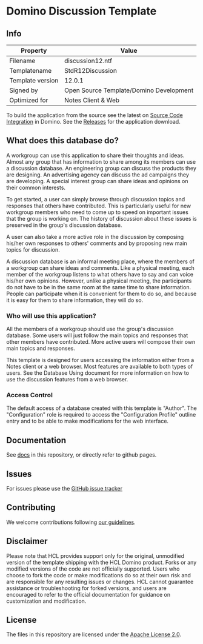 # Domino Discussion Template

## Info
Property | Value
---|---
Filename | discussion12.ntf
Templatename | StdR12Discussion
Template version | 12.0.1
Signed by | Open Source Template/Domino Development
Optimized for | Notes Client & Web

To build the application from the source see the latest on [Source Code Integration](https://help.hcltechsw.com/dom_designer/14.0.0/basic/wn_sourcecodeutilitytool.html) in Domino. See the [Releases](https://github.com/HCL-TECH-SOFTWARE/domino-discussion-ntf/releases) for the application download.

## What does this database do?

A workgroup can use this application to share their thoughts and ideas.  Almost any group that has information to share among its members can use a discussion database.  An engineering group can discuss the products they are designing.  An advertising agency can discuss the ad campaigns they are developing.  A special interest group can share ideas and opinions on their common interests.

To get started, a user can simply browse through discussion topics and responses that others have contributed.  This is particularly useful for new workgroup members who need to come up to speed on important issues that the group is working on.  The history of discussion about these issues is preserved in the group's discussion database.

A user can also take a more active role in the discussion by composing his/her own responses to others' comments and by proposing new main topics for discussion.

A discussion database is an informal meeting place, where the members of a workgroup can share ideas and comments.  Like a physical meeting, each member of the workgroup listens to what others have to say and can voice his/her own opinions.  However, unlike a physical meeting, the participants do not have to be in the same room at the same time to share information.  People can participate when it is convenient for them to do so, and because it is easy for them to share information, they will do so.

### Who will use this application?

All the members of a workgroup should use the group's discussion database.  Some users will just follow the main topics and responses that other members have contributed.  More active users will compose their own main topics and responses.

This template is designed for users accessing the information either from a Notes client or a web browser.  Most features are available to both types of users.  See the Database Using document for more information on how to use the discussion features from a web browser.

### Access Control

The default access of a database created with this template is "Author".
The "Configuration" role is required to access the "Configuration Profile" outline entry and to be able to make modifications for the web interface.

## Documentation
See [docs](docs) in this repository, or directly refer to github pages.

## Issues
For issues please use the [GitHub issue tracker](https://github.com/HCL-TECH-SOFTWARE/domino-discussion-ntf/issues)

## Contributing
We welcome contributions following [our guidelines](CONTRIBUTING.md).

## Disclaimer
Please note that HCL provides support only for the original, unmodified version of the template shipping with the HCL Domino product. Forks or any modified versions of the code are not officially supported. Users who choose to fork the code or make modifications do so at their own risk and are responsible for any resulting issues or changes. HCL cannot guarantee assistance or troubleshooting for forked versions, and users are encouraged to refer to the official documentation for guidance on customization and modification.

## License
The files in this repository are licensed under the [Apache License 2.0](https://www.apache.org/licenses/LICENSE-2.0.html).
